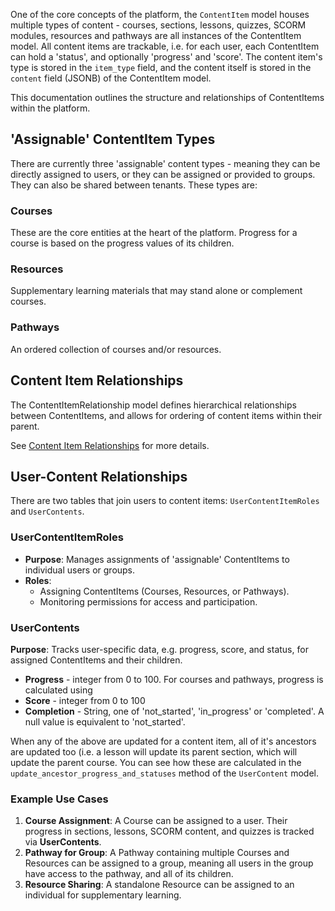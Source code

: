 One of the core concepts of the platform, the `ContentItem` model houses multiple types of content - courses, sections, lessons, quizzes, SCORM modules, resources and pathways are all instances of the ContentItem model. All content items are trackable, i.e. for each user, each ContentItem can hold a 'status', and optionally 'progress' and 'score'. The content item's type is stored in the `item_type` field, and the content itself is stored in the `content` field (JSONB) of the ContentItem model.

This documentation outlines the structure and relationships of ContentItems within the platform.

## 'Assignable' ContentItem Types

There are currently three 'assignable' content types - meaning they can be directly assigned to users, or they can be assigned or provided to groups. They can also be shared between tenants. These types are:

### Courses

These are the core entities at the heart of the platform. Progress for a course is based on the progress values of its children.

### Resources

Supplementary learning materials that may stand alone or complement courses.

### Pathways

An ordered collection of courses and/or resources.

## Content Item Relationships

The ContentItemRelationship model defines hierarchical relationships between ContentItems, and allows for ordering of content items within their parent.

See [Content Item Relationships](https://github.com/eLearning-Plus/MemberHub/wiki/Content-Item-Relationships) for more details.

## User-Content Relationships

There are two tables that join users to content items: `UserContentItemRoles` and `UserContents`.

### UserContentItemRoles

*   **Purpose**: Manages assignments of 'assignable' ContentItems to individual users or groups.
*   **Roles**:
    *   Assigning ContentItems (Courses, Resources, or Pathways).
    *   Monitoring permissions for access and participation.

### UserContents

**Purpose**: Tracks user-specific data, e.g. progress, score, and status, for assigned ContentItems and their children.

*   **Progress** - integer from 0 to 100. For courses and pathways, progress is calculated using
*   **Score** - integer from 0 to 100
*   **Completion** - String, one of 'not_started', 'in_progress' or 'completed'. A null value is equivalent to 'not_started'.

When any of the above are updated for a content item, all of it's ancestors are updated too (i.e. a lesson will update its parent section, which will update the parent course. You can see how these are calculated in the `update_ancestor_progress_and_statuses` method of the `UserContent` model.

### Example Use Cases

1.  **Course Assignment**: A Course can be assigned to a user. Their progress in sections, lessons, SCORM content, and quizzes is tracked via **UserContents**.
2.  **Pathway for Group**: A Pathway containing multiple Courses and Resources can be assigned to a group, meaning all users in the group have access to the pathway, and all of its children.
3.  **Resource Sharing**: A standalone Resource can be assigned to an individual for supplementary learning.